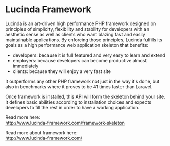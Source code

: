 # Lucinda Framework

Lucinda is an art-driven high performance PHP framework designed on principles of simplicity, flexibility and stability for developers with an aesthetic sense as well as clients who want blazing fast and easily maintainable applications. By enforcing those principles, Lucinda fulfills its goals as a high performance web application skeleton that benefits:

- developers: because it is full featured and very easy to learn and extend
- employers: because developers can become productive almost immediately
- clients: because they will enjoy a very fast site

It outperforms any other PHP framework not just in the way it's done, but also in benchmarks where it proves to be 41 times faster than Laravel. 

Once framework is installed, this API will form the skeleton behind your site. It defines basic abilities according to installation choices and expects developers to fill the rest in order to have a working application.

Read more here:<br/>
http://www.lucinda-framework.com/framework-skeleton

Read more about framework here:<br/>
http://www.lucinda-framework.com/

